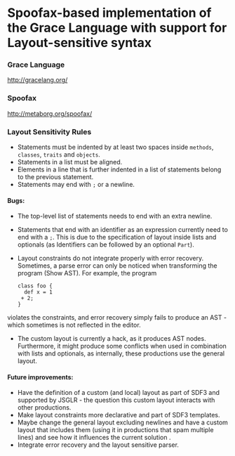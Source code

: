 # Spoofax-based implementation of the Grace Language with support for Layout-sensitive syntax


### Grace Language

http://gracelang.org/


### Spoofax 

http://metaborg.org/spoofax/

### Layout Sensitivity Rules

 - Statements must be indented by at least two spaces inside `methods`, `classes`, `traits` and `objects`.
 - Statements in a list must be aligned. 
 - Elements in a line that is further indented in a list of statements belong to the previous statement.
 - Statements may end with `;` or a newline.
 
#### Bugs:

 - The top-level list of statements needs to end with an extra newline.
 
 - Statements that end with an identifier as an expression currently need to end with a `;`. This is due to the specification of layout inside lists and optionals (as Identifiers can be followed by an optional `Part`).
 
 - Layout constraints do not integrate properly with error recovery. Sometimes, a parse error can only be noticed when transforming the program (Show AST). For example, the program
 
       class foo {
         def x = 1
        + 2; 
       }

violates the constraints, and error recovery simply fails to produce an AST - which sometimes is not reflected in the editor.
 
 - The custom layout is currently a hack, as it produces AST nodes. Furthermore, it might produce some conflicts when used in combination with lists and optionals, as internally, these productions use the general layout. 
 
#### Future improvements:

 - Have the definition of a custom (and local) layout as part of SDF3 and supported by JSGLR - the question this custom layout interacts with other productions.
 - Make layout constraints more declarative and part of SDF3 templates.
 - Maybe change the general layout excluding newlines and have a custom layout that includes them (using it in productions that spam multiple lines) and see how it influences the current solution .  
 - Integrate error recovery and the layout sensitive parser.